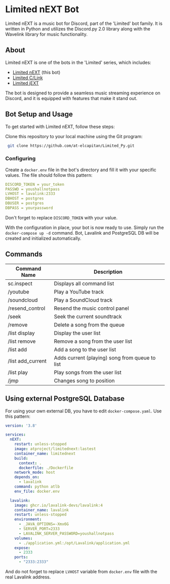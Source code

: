 # Limited nEXT Bot

Limited nEXT is a music bot for Discord, part of the 'Limited' bot family. It is written in Python and utilizes the Discord.py 2.0 library along with the Wavelink library for music functionality.

## About

Limited nEXT is one of the bots in the 'Limited' series, which includes:

- [Limited nEXT](https://github.com/at-elcapitan/Limited_Py) (this bot)
- [Limited C/Link](https://github.com/at-elcapitan/Limited-C_Link)
- [Limited jEXT](https://github.com/at-elcapitan/AT-Limited_jEXT)

The bot is designed to provide a seamless music streaming experience on Discord, and it is equipped with features that make it stand out.


## Bot Setup and Usage

To get started with Limited nEXT, follow these steps:

Clone this repository to your local machine using the Git program:

```sh
 git clone https://github.com/at-elcapitan/Limited_Py.git
```


### Configuring

Create a `docker.env` file in the bot's directory and fill it with your specific values. The file should follow this pattern:

```yaml
DISCORD_TOKEN = your_token
PASSWD = youshallnotpass
LVHOST = lavalink:2333
DBHOST = postgres
DBUSER = postgres
DBPASS = yourpassword
```

Don't forget to replace `DISCORD_TOKEN` with your value. 

With the configuration in place, your bot is now ready to use. Simply run the `docker-compose up -d` command. Bot, Lavalink and PostgreSQL DB will be created and initialized automatically.

## Commands

| Command Name      | Description                                        |
| ----------------- | -------------------------------------------------- |
| sc.inspect        | Displays all command list                          |
| /youtube          | Play a YouTube track                               |
| /soundcloud       | Play a SoundCloud track                            |
| /resend_control   | Resend the music control panel                     |
| /seek             | Seek the current soundtrack                        |
| /remove           | Delete a song from the queue                       |
| /list display     | Display the user list                              |
| /list remove      | Remove a song from the user list                   |
| /list add         | Add a song to the user list                        |
| /list add_current | Adds current (playing) song from queue to list     |
| /list play        | Play songs from the user list                      |
| /jmp              | Changes song to position                           |

## Using external PostgreSQL Database

For using your own external DB, you have to edit `docker-compose.yaml`. Use this pattern:

```yaml
version: '3.8'

services:
  nEXT:
    restart: unless-stopped
    image: atproject/limitednext:lastest
    container_name: limitednext
    build:
      context: .
      dockerfile: ./Dockerfile
    network_mode: host
    depends_on:
      - lavalink
    command: python atlb
    env_file: docker.env

  lavalink:
    image: ghcr.io/lavalink-devs/lavalink:4
    container_name: lavalink
    restart: unless-stopped
    environment:
      - _JAVA_OPTIONS=-Xmx6G
      - SERVER_PORT=2333
      - LAVALINK_SERVER_PASSWORD=youshallnotpass
    volumes:
      - ./application.yml:/opt/Lavalink/application.yml
    expose:
      - 2333
    ports:
      - "2333:2333"
```

And do not forget to replace `LVHOST` variable from `docker.env` file with the real Lavalink address.
